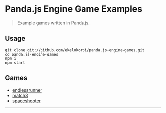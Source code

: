 # Panda.js Engine Game Examples

> Example games written in Panda.js.

## Usage

```
git clone git://github.com/ekelokorpi/panda.js-engine-games.git
cd panda.js-engine-games
npm i
npm start
```

## Games

- [endlessrunner]()
- [match3]()
- [spaceshooter]()

---

